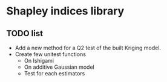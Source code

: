 # Shapley indices library


## TODO list

- Add a new method for a Q2 test of the built Kriging model.
- Create few unitest functions
	- On Ishigami
	- On additive Gaussian model
	- Test for each estimators